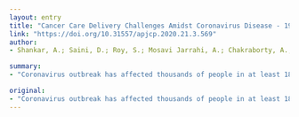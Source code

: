 ```yaml
---
layout: entry
title: "Cancer Care Delivery Challenges Amidst Coronavirus Disease - 19 (COVID-19) Outbreak: Specific Precautions for Cancer Patients and Cancer Care Providers to Prevent Spread"
link: "https://doi.org/10.31557/apjcp.2020.21.3.569"
author:
- Shankar, A.; Saini, D.; Roy, S.; Mosavi Jarrahi, A.; Chakraborty, A.; Bharti, S. J.; Taghizadeh-Hesary, F.

summary:
- "Coronavirus outbreak has affected thousands of people in at least 186 countries. Cancer patients are more susceptible to coronavirus infection than individuals without cancer as they are in an immunosuppressive state because of the malignancy and anticancer treatment. Countries must isolate, test, treat and trace to control the pandemic. There is no scientific guideline regarding management of cancer patients in a background of the outbreak."

original:
- "Coronavirus outbreak has affected thousands of people in at least 186 countries which has affected the cancer care delivery system apart from affecting the overall health system. Cancer patients are more susceptible to coronavirus infection than individuals without cancer as they are in an immunosuppressive state because of the malignancy and anticancer treatment. Oncologists should be more attentive to detect coronavirus infection early, as any type of advanced cancer is at much higher risk for unfavorable outcomes. Oncology communities must ensure that cancer patients should spend more time at home and less time out in the community. Oncologists and other health care professionals involved in cancer care have a critical opportunity to communicate to their patients to pass on right information regarding practice modifications in view of COVID-19 outbreaks. Countries must isolate, test, treat and trace to control the coronavirus pandemic. There is a paucity of information on novel coronavirus infection and its impact on cancer patients and cancer care providers. To date, there is no scientific guideline regarding management of cancer patients in a background of coronavirus outbreak.<br />."
---
```


